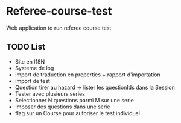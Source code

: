 # Referee-course-test

Web application to run referee course test

## TODO List

- Site en I18N
- Systeme de log
- import de traduction en properties + rapport d'importation
- import de test
- Question tirer au hazard => lister les questionIds dans la Session
- Tester avec plusieurs series
- Selectionner N questions parmi M sur une serie
- Imposer des questions dans une serie
- flag sur un Course pour autoriser le test individuel
